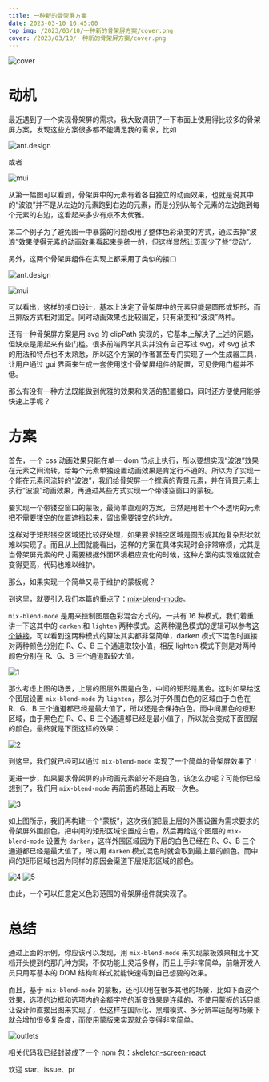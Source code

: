 ```yaml
---
title: 一种新的骨架屏方案
date: 2023-03-10 16:45:00
top_img: /2023/03/10/一种新的骨架屏方案/cover.png
cover: /2023/03/10/一种新的骨架屏方案/cover.png
---
```


![cover](cover.png)

# 动机

最近遇到了一个实现骨架屏的需求，我大致调研了一下市面上使用得比较多的骨架屏方案，发现这些方案很多都不能满足我的需求，比如

![ant.design](ant.design.gif)

或者

![mui](mui.gif)

从第一幅图可以看到，骨架屏中的元素有着各自独立的动画效果，也就是说其中的“波浪”并不是从左边的元素跑到右边的元素，而是分别从每个元素的左边跑到每个元素的右边，这看起来多少有点不太优雅。

第二个例子为了避免图一中暴露的问题改用了整体色彩渐变的方式，通过去掉“波浪”效果使得元素的动画效果看起来是统一的，但这样显然让页面少了些“灵动”。

另外，这两个骨架屏组件在实现上都采用了类似的接口

![ant.design](ant.design-code.png)

![mui](mui-code.png)

可以看出，这样的接口设计，基本上决定了骨架屏中的元素只能是圆形或矩形，而且排版方式相对固定。同时动画效果也比较固定，只有渐变和“波浪”两种。

还有一种骨架屏方案是用 svg 的 clipPath 实现的，它基本上解决了上述的问题，但缺点是用起来有些门槛。很多前端同学其实并没有自己写过 svg，对 svg 技术的用法和特点也不太熟悉，所以这个方案的作者甚至专门实现了一个生成器工具，让用户通过 gui 界面来生成一套使用这个骨架屏组件的配置，可见使用门槛并不低。

那么有没有一种方法既能做到优雅的效果和灵活的配置接口，同时还方便使用能够快速上手呢？

# 方案

首先，一个 css 动画效果只能在单一 dom 节点上执行，所以要想实现“波浪”效果在元素之间流转，给每个元素单独设置动画效果是肯定行不通的。所以为了实现一个能在元素间流转的“波浪”，我们给骨架屏一个撑满的背景元素，并在背景元素上执行“波浪”动画效果，再通过某些方式实现一个带镂空窗口的蒙板。

要实现一个带镂空窗口的蒙板，最简单直观的方案，自然是用若干个不透明的元素把不需要镂空的位置遮挡起来，留出需要镂空的地方。

这样对于矩形镂空区域还比较好处理，如果要求镂空区域是圆形或其他复杂形状就难以实现了。而且从上图就能看出，这样的方案在具体实现时会非常麻烦，尤其是当骨架屏元素的尺寸需要根据外面环境相应变化的时候，这种方案的实现难度就会变得更高，代码也难以维护。

那么，如果实现一个简单又易于维护的蒙板呢？

到这里，就要引入我们本篇的重点了：[mix-blend-mode](https://developer.mozilla.org/en-US/docs/Web/CSS/mix-blend-mode)。

```mix-blend-mode``` 是用来控制图层色彩混合方式的，一共有 16 种模式，我们着重讲一下这其中的 ```darken``` 和 ```lighten``` 两种模式。这两种混色模式的逻辑可以参考[这个链接](https://en.wikipedia.org/wiki/Blend_modes)，可以看到这两种模式的算法其实都非常简单，darken 模式下混色时直接对两种颜色分别在 R、G、B 三个通道取较小值，相反 lighten 模式下则是对两种颜色分别在 R、G、B 三个通道取较大值。

![1](1.png)

那么考虑上图的场景，上层的图层外围是白色，中间的矩形是黑色。这时如果给这个图层设置 ```mix-blend-mode``` 为 ```lighten```，那么对于外围白色的区域由于白色在 R、G、B 三个通道都已经是最大值了，所以还是会保持白色。而中间黑色的矩形区域，由于黑色在 R、G、B 三个通道都已经是最小值了，所以就会变成下面图层的颜色。最终就是下面这样的效果：

![2](2.png)

到这里，我们就已经可以通过 ```mix-blend-mode``` 实现了一个简单的骨架屏效果了！

更进一步，如果要求骨架屏的非动画元素部分不是白色，该怎么办呢？可能你已经想到了，我们用 ```mix-blend-mode``` 再前面的基础上再取一次色。

![3](3.png)

如上图所示，我们再构建一个“蒙板”，这次我们把最上层的外围设置为需求要求的骨架屏外围颜色，把中间的矩形区域设置成白色，然后再给这个图层的 ```mix-blend-mode``` 设置为 ```darken```，这样外围区域因为下层的白色已经在 R、G、B 三个通道都已经是最大值了，所以用 ```darken``` 模式混色时就会取到最上层的颜色。而中间的矩形区域也因为同样的原因会渠道下层矩形区域的颜色。

![4](4.png)
![5](5.png)

由此，一个可以任意定义色彩范围的骨架屏组件就实现了。

# 总结
通过上面的示例，你应该可以发现，用 ```mix-blend-mode``` 来实现蒙板效果相比于文档开头提到的那几种方案，不仅功能上灵活多样，而且上手非常简单，前端开发人员只用写基本的 DOM 结构和样式就能快速得到自己想要的效果。

而且，基于 ```mix-blend-mode``` 的蒙板，还可以用在很多其他的场景，比如下面这个效果，选项的边框和选项内的金额字符的渐变效果是连续的，不使用蒙板的话只能让设计师直接出图来实现了，但这样在国际化、黑暗模式、多分辨率适配等场景下就会增加很多复杂度，而使用蒙版来实现就会变得非常简单。

![outlets](outlets.png)

相关代码我已经封装成了一个 npm 包：[skeleton-screen-react](https://www.npmjs.com/package/skeleton-screen-react)

欢迎 star、issue、pr